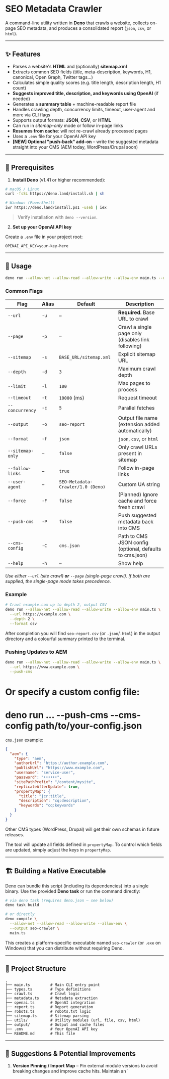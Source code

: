 # SEO Metadata Crawler

A command-line utility written in **[Deno](https://deno.land)** that crawls a website, collects on-page SEO metadata, and produces a consolidated report (`json`, `csv`, or `html`).

---

## ✨ Features

* Parses a website's **HTML** and (optionally) **sitemap.xml**
* Extracts common SEO fields (title, meta-description, keywords, H1, canonical, Open Graph, Twitter tags…)
* Calculates simple quality scores (e.g. title length, description length, H1 count)
* **Suggests improved title, description, and keywords using OpenAI** (if needed)
* Generates a **summary table** + machine-readable report file
* Handles crawling depth, concurrency limits, timeout, user-agent and more via CLI flags
* Supports output formats: **JSON**, **CSV**, or **HTML**
* Can run in *sitemap-only* mode or follow in-page links
* **Resumes from cache**: will not re-crawl already processed pages
* Uses a `.env` file for your OpenAI API key
* **[NEW] Optional "push-back" add-on** – write the suggested metadata straight into your CMS (AEM today, WordPress/Drupal soon)

---

## 🔧 Prerequisites

1. **Install Deno** (v1.41 or higher recommended):

```bash
# macOS / Linux
curl -fsSL https://deno.land/install.sh | sh

# Windows (PowerShell)
iwr https://deno.land/install.ps1 -useb | iex
```

> Verify installation with `deno --version`.

2. **Set up your OpenAI API key**

Create a `.env` file in your project root:

```
OPENAI_API_KEY=your-key-here
```

---

## 🚀 Usage

```bash
deno run --allow-net --allow-read --allow-write --allow-env main.ts --url https://example.com [options]
```

### Common Flags

| Flag | Alias | Default | Description |
| ---- | ----- | ------- | ----------- |
| `--url` | `-u` | – | **Required.** Base URL to crawl |
| `--page` | `-p` | – | Crawl a single page only (disables link following) |
| `--sitemap` | `-s` | `BASE_URL/sitemap.xml` | Explicit sitemap URL |
| `--depth` | `-d` | `3` | Maximum crawl depth |
| `--limit` | `-l` | `100` | Max pages to process |
| `--timeout` | `-t` | `10000` (ms) | Request timeout |
| `--concurrency` | `-c` | `5` | Parallel fetches |
| `--output` | `-o` | `seo-report` | Output file name (extension added automatically) |
| `--format` | `-f` | `json` | `json`, `csv`, or `html` |
| `--sitemap-only` | – | `false` | Only crawl URLs present in sitemap |
| `--follow-links` | – | `true` | Follow in-page links |
| `--user-agent` | – | `SEO-Metadata-Crawler/1.0 (Deno)` | Custom UA string |
| `--force` | `-F` | `false` | (Planned) Ignore cache and force fresh crawl |
| `--push-cms` | `-P` | `false` | Push suggested metadata back into CMS |
| `--cms-config` | `-C` | `cms.json` | Path to CMS JSON config (optional, defaults to cms.json) |
| `--help` | `-h` | – | Show help |

*Use either `--url` (site crawl) **or** `--page` (single-page crawl). If both are supplied, the single-page mode takes precedence.*

### Example

```bash
# Crawl example.com up to depth 2, output CSV
deno run --allow-net --allow-read --allow-write --allow-env main.ts \
  --url https://example.com \
  --depth 2 \
  --format csv
```

After completion you will find `seo-report.csv` (or `.json`/`.html`) in the output directory and a colourful summary printed to the terminal.

### Pushing Updates to AEM

```bash
deno run --allow-net --allow-read --allow-write --allow-env main.ts \
  --url https://www.example.com \
  --push-cms
```

# Or specify a custom config file:
# deno run ... --push-cms --cms-config path/to/your-config.json

`cms.json` example:
```json
{
  "aem": {
    "type": "aem",
    "authorUrl": "https://author.example.com",
    "publishUrl": "https://www.example.com",
    "username": "service-user",
    "password": "••••••",
    "sitePathPrefix": "/content/mysite",
    "replicateAfterUpdate": true,
    "propertyMap": {
      "title": "jcr:title",
      "description": "cq:description",
      "keywords": "cq:keywords"
    }
  }
}
```

Other CMS types (WordPress, Drupal) will get their own schemas in future releases.

The tool will update all fields defined in `propertyMap`. To control which fields are updated, simply adjust the keys in `propertyMap`.

---

## 🏗 Building a Native Executable

Deno can bundle this script (including its dependencies) into a single binary.
Use the provided **Deno task** or run the command directly:

```bash
# via deno task (requires deno.json – see below)
deno task build

# or directly
deno compile \
  --allow-net --allow-read --allow-write --allow-env \
  --output seo-crawler \
  main.ts
```

This creates a platform-specific executable named `seo-crawler` (or `.exe` on Windows) that you can distribute without requiring Deno.

---

## 📂 Project Structure

```
.
├── main.ts         # Main CLI entry point
├── types.ts        # Type definitions
├── crawl.ts        # Crawl logic
├── metadata.ts     # Metadata extraction
├── openai.ts       # OpenAI integration
├── report.ts       # Report generation
├── robots.ts       # robots.txt logic
├── sitemap.ts      # Sitemap parsing
├── utils/          # Utility modules (url, file, csv, html)
├── output/         # Output and cache files
├── .env            # Your OpenAI API key
└── README.md       # This file
```

---

## 📝 Suggestions & Potential Improvements

1. **Version Pinning / Import Map** – Pin external module versions to avoid breaking changes and improve cache hits. Maintain an `